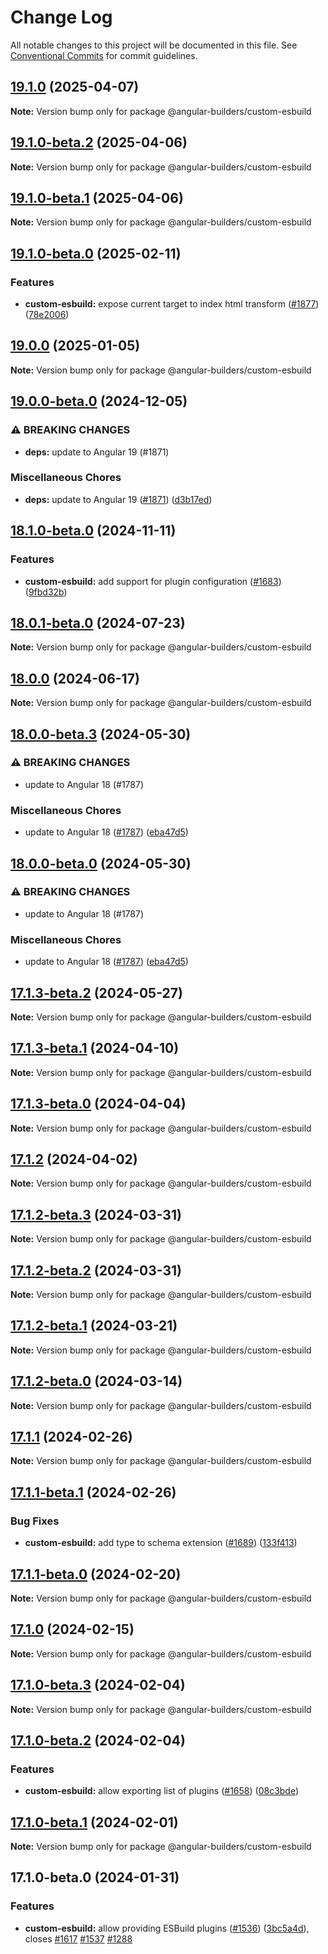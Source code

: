 # Change Log

All notable changes to this project will be documented in this file.
See [Conventional Commits](https://conventionalcommits.org) for commit guidelines.

## [19.1.0](https://github.com/just-jeb/angular-builders/compare/@angular-builders/custom-esbuild@19.1.0-beta.2...@angular-builders/custom-esbuild@19.1.0) (2025-04-07)

**Note:** Version bump only for package @angular-builders/custom-esbuild

## [19.1.0-beta.2](https://github.com/just-jeb/angular-builders/compare/@angular-builders/custom-esbuild@19.1.0-beta.1...@angular-builders/custom-esbuild@19.1.0-beta.2) (2025-04-06)

**Note:** Version bump only for package @angular-builders/custom-esbuild

## [19.1.0-beta.1](https://github.com/just-jeb/angular-builders/compare/@angular-builders/custom-esbuild@19.1.0-beta.0...@angular-builders/custom-esbuild@19.1.0-beta.1) (2025-04-06)

**Note:** Version bump only for package @angular-builders/custom-esbuild

## [19.1.0-beta.0](https://github.com/just-jeb/angular-builders/compare/@angular-builders/custom-esbuild@19.0.0...@angular-builders/custom-esbuild@19.1.0-beta.0) (2025-02-11)

### Features

* **custom-esbuild:** expose current target to index html transform ([#1877](https://github.com/just-jeb/angular-builders/issues/1877)) ([78e2006](https://github.com/just-jeb/angular-builders/commit/78e200609bbdbc7d5d9bc76f5675283bdefc871b))

## [19.0.0](https://github.com/just-jeb/angular-builders/compare/@angular-builders/custom-esbuild@19.0.0-beta.0...@angular-builders/custom-esbuild@19.0.0) (2025-01-05)

**Note:** Version bump only for package @angular-builders/custom-esbuild

## [19.0.0-beta.0](https://github.com/just-jeb/angular-builders/compare/@angular-builders/custom-esbuild@18.1.0-beta.0...@angular-builders/custom-esbuild@19.0.0-beta.0) (2024-12-05)

### ⚠ BREAKING CHANGES

* **deps:** update to Angular 19 (#1871)

### Miscellaneous Chores

* **deps:** update to Angular 19 ([#1871](https://github.com/just-jeb/angular-builders/issues/1871)) ([d3b17ed](https://github.com/just-jeb/angular-builders/commit/d3b17ed1e520c299f0327b9b5c38a55494b0a19a))

## [18.1.0-beta.0](https://github.com/just-jeb/angular-builders/compare/@angular-builders/custom-esbuild@18.0.1-beta.0...@angular-builders/custom-esbuild@18.1.0-beta.0) (2024-11-11)

### Features

* **custom-esbuild:** add support for plugin configuration ([#1683](https://github.com/just-jeb/angular-builders/issues/1683)) ([9fbd32b](https://github.com/just-jeb/angular-builders/commit/9fbd32b0cc279bd9b6eaac1625d25b0c5c78406b))

## [18.0.1-beta.0](https://github.com/just-jeb/angular-builders/compare/@angular-builders/custom-esbuild@18.0.0...@angular-builders/custom-esbuild@18.0.1-beta.0) (2024-07-23)

**Note:** Version bump only for package @angular-builders/custom-esbuild

## [18.0.0](https://github.com/just-jeb/angular-builders/compare/@angular-builders/custom-esbuild@18.0.0-beta.3...@angular-builders/custom-esbuild@18.0.0) (2024-06-17)

**Note:** Version bump only for package @angular-builders/custom-esbuild

## [18.0.0-beta.3](https://github.com/just-jeb/angular-builders/compare/@angular-builders/custom-esbuild@17.1.3-beta.2...@angular-builders/custom-esbuild@18.0.0-beta.3) (2024-05-30)

### ⚠ BREAKING CHANGES

- update to Angular 18 (#1787)

### Miscellaneous Chores

- update to Angular 18 ([#1787](https://github.com/just-jeb/angular-builders/issues/1787)) ([eba47d5](https://github.com/just-jeb/angular-builders/commit/eba47d5749cdee361646895cc3d53e96868aa9d1))

## [18.0.0-beta.0](https://github.com/just-jeb/angular-builders/compare/@angular-builders/custom-esbuild@17.1.3-beta.2...@angular-builders/custom-esbuild@18.0.0-beta.0) (2024-05-30)

### ⚠ BREAKING CHANGES

- update to Angular 18 (#1787)

### Miscellaneous Chores

- update to Angular 18 ([#1787](https://github.com/just-jeb/angular-builders/issues/1787)) ([eba47d5](https://github.com/just-jeb/angular-builders/commit/eba47d5749cdee361646895cc3d53e96868aa9d1))

## [17.1.3-beta.2](https://github.com/just-jeb/angular-builders/compare/@angular-builders/custom-esbuild@17.1.3-beta.1...@angular-builders/custom-esbuild@17.1.3-beta.2) (2024-05-27)

**Note:** Version bump only for package @angular-builders/custom-esbuild

## [17.1.3-beta.1](https://github.com/just-jeb/angular-builders/compare/@angular-builders/custom-esbuild@17.1.3-beta.0...@angular-builders/custom-esbuild@17.1.3-beta.1) (2024-04-10)

**Note:** Version bump only for package @angular-builders/custom-esbuild

## [17.1.3-beta.0](https://github.com/just-jeb/angular-builders/compare/@angular-builders/custom-esbuild@17.1.2...@angular-builders/custom-esbuild@17.1.3-beta.0) (2024-04-04)

**Note:** Version bump only for package @angular-builders/custom-esbuild

## [17.1.2](https://github.com/just-jeb/angular-builders/compare/@angular-builders/custom-esbuild@17.1.2-beta.3...@angular-builders/custom-esbuild@17.1.2) (2024-04-02)

**Note:** Version bump only for package @angular-builders/custom-esbuild

## [17.1.2-beta.3](https://github.com/just-jeb/angular-builders/compare/@angular-builders/custom-esbuild@17.1.2-beta.2...@angular-builders/custom-esbuild@17.1.2-beta.3) (2024-03-31)

**Note:** Version bump only for package @angular-builders/custom-esbuild

## [17.1.2-beta.2](https://github.com/just-jeb/angular-builders/compare/@angular-builders/custom-esbuild@17.1.2-beta.1...@angular-builders/custom-esbuild@17.1.2-beta.2) (2024-03-31)

**Note:** Version bump only for package @angular-builders/custom-esbuild

## [17.1.2-beta.1](https://github.com/just-jeb/angular-builders/compare/@angular-builders/custom-esbuild@17.1.2-beta.0...@angular-builders/custom-esbuild@17.1.2-beta.1) (2024-03-21)

**Note:** Version bump only for package @angular-builders/custom-esbuild

## [17.1.2-beta.0](https://github.com/just-jeb/angular-builders/compare/@angular-builders/custom-esbuild@17.1.1...@angular-builders/custom-esbuild@17.1.2-beta.0) (2024-03-14)

**Note:** Version bump only for package @angular-builders/custom-esbuild

## [17.1.1](https://github.com/just-jeb/angular-builders/compare/@angular-builders/custom-esbuild@17.1.1-beta.1...@angular-builders/custom-esbuild@17.1.1) (2024-02-26)

**Note:** Version bump only for package @angular-builders/custom-esbuild

## [17.1.1-beta.1](https://github.com/just-jeb/angular-builders/compare/@angular-builders/custom-esbuild@17.1.1-beta.0...@angular-builders/custom-esbuild@17.1.1-beta.1) (2024-02-26)

### Bug Fixes

- **custom-esbuild:** add type to schema extension ([#1689](https://github.com/just-jeb/angular-builders/issues/1689)) ([133f413](https://github.com/just-jeb/angular-builders/commit/133f41340936fd6055b289e9b5851d1b8d745708))

## [17.1.1-beta.0](https://github.com/just-jeb/angular-builders/compare/@angular-builders/custom-esbuild@17.1.0...@angular-builders/custom-esbuild@17.1.1-beta.0) (2024-02-20)

**Note:** Version bump only for package @angular-builders/custom-esbuild

## [17.1.0](https://github.com/just-jeb/angular-builders/compare/@angular-builders/custom-esbuild@17.1.0-beta.3...@angular-builders/custom-esbuild@17.1.0) (2024-02-15)

**Note:** Version bump only for package @angular-builders/custom-esbuild

## [17.1.0-beta.3](https://github.com/just-jeb/angular-builders/compare/@angular-builders/custom-esbuild@17.1.0-beta.2...@angular-builders/custom-esbuild@17.1.0-beta.3) (2024-02-04)

**Note:** Version bump only for package @angular-builders/custom-esbuild

## [17.1.0-beta.2](https://github.com/just-jeb/angular-builders/compare/@angular-builders/custom-esbuild@17.1.0-beta.1...@angular-builders/custom-esbuild@17.1.0-beta.2) (2024-02-04)

### Features

- **custom-esbuild:** allow exporting list of plugins ([#1658](https://github.com/just-jeb/angular-builders/issues/1658)) ([08c3bde](https://github.com/just-jeb/angular-builders/commit/08c3bde178ae2a9353fb044b0c34292e11323deb))

## [17.1.0-beta.1](https://github.com/just-jeb/angular-builders/compare/@angular-builders/custom-esbuild@17.1.0-beta.0...@angular-builders/custom-esbuild@17.1.0-beta.1) (2024-02-01)

**Note:** Version bump only for package @angular-builders/custom-esbuild

## 17.1.0-beta.0 (2024-01-31)

### Features

- **custom-esbuild:** allow providing ESBuild plugins ([#1536](https://github.com/just-jeb/angular-builders/issues/1536)) ([3bc5a4d](https://github.com/just-jeb/angular-builders/commit/3bc5a4d564ecbf67abab745389d3658cb69ff7b9)), closes [#1617](https://github.com/just-jeb/angular-builders/issues/1617) [#1537](https://github.com/just-jeb/angular-builders/issues/1537) [#1288](https://github.com/just-jeb/angular-builders/issues/1288)
